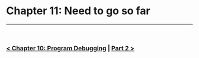 
Chapter 11: Need to go so far
=================================



<hr />
<br />

### [< Chapter 10: Program Debugging](./../chapter_10/note.md) | [Part 2 >](./../part_2.md)